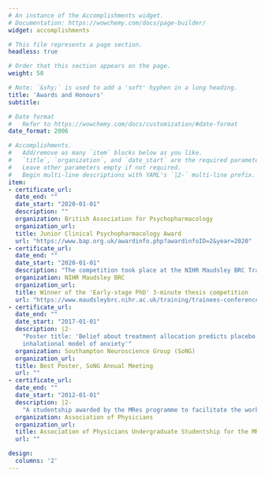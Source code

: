 ```yaml
---
# An instance of the Accomplishments widget.
# Documentation: https://wowchemy.com/docs/page-builder/
widget: accomplishments

# This file represents a page section.
headless: true

# Order that this section appears on the page.
weight: 50

# Note: `&shy;` is used to add a 'soft' hyphen in a long heading.
title: 'Awards and Honours'
subtitle:

# Date format
#   Refer to https://wowchemy.com/docs/customization/#date-format
date_format: 2006

# Accomplishments.
#   Add/remove as many `item` blocks below as you like.
#   `title`, `organization`, and `date_start` are the required parameters.
#   Leave other parameters empty if not required.
#   Begin multi-line descriptions with YAML's `|2-` multi-line prefix.
item:
- certificate_url: 
  date_end: ""
  date_start: "2020-01-01"
  description: ""
  organization: British Association for Psychopharmacology
  organization_url: 
  title: Junior Clinical Psychopharmacology Award
  url: "https://www.bap.org.uk/awardinfo.php?awardinfoID=2&year=2020"
- certificate_url: 
  date_end: ""
  date_start: "2020-01-01"
  description: "The competition took place at the NIHR Maudsley BRC Trainees' conference"
  organization: NIHR Maudsley BRC
  organization_url:
  title: Winner of the 'Early-stage PhD' 3-minute thesis competition
  url: "https://www.maudsleybrc.nihr.ac.uk/training/trainees-conference-2020/"
- certificate_url: 
  date_end: ""
  date_start: "2017-01-01"
  description: |2-
    "Poster title: 'Belief about treatment allocation predicts placebo response in the 7.5% CO2 
    inhalational model of anxiety'"
  organization: Southampton Neuroscience Group (SoNG)
  organization_url:
  title: Best Poster, SoNG Annual Meeting
  url: ""
- certificate_url: 
  date_end: ""
  date_start: "2012-01-01"
  description: |2-
    "A studentship awarded by the MRes programme to facilitate the work of two outstanding students"
  organization: Association of Physicians
  organization_url: 
  title: Association of Physicians Undergraduate Studentship for the MRes in Medical Sciences Course
  url: ""

design:
  columns: '2' 
---
```

